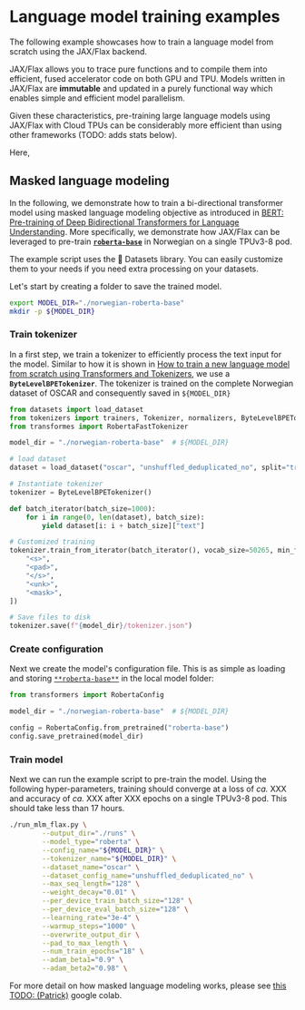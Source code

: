 <!---
Copyright 2021 The HuggingFace Team. All rights reserved.

Licensed under the Apache License, Version 2.0 (the "License");
you may not use this file except in compliance with the License.
You may obtain a copy of the License at

    http://www.apache.org/licenses/LICENSE-2.0

Unless required by applicable law or agreed to in writing, software
distributed under the License is distributed on an "AS IS" BASIS,
WITHOUT WARRANTIES OR CONDITIONS OF ANY KIND, either express or implied.
See the License for the specific language governing permissions and
limitations under the License.
-->

# Language model training examples

The following example showcases how to train a language model from scratch 
using the JAX/Flax backend.

JAX/Flax allows you to trace pure functions and 
to compile them into efficient, fused accelerator code on both GPU and TPU.
Models written in JAX/Flax are **immutable** and updated in a purely functional
way which enables simple and efficient model parallelism.

Given these characteristics, pre-training large language models using JAX/Flax with Cloud TPUs can be considerably more efficient than using other frameworks (TODO: adds stats below).

Here, 

## Masked language modeling

In the following, we demonstrate how to train a bi-directional transformer model 
using masked language modeling objective as introduced in [BERT: Pre-training of Deep Bidirectional Transformers for Language Understanding](https://arxiv.org/abs/1810.04805).
More specifically, we demonstrate how JAX/Flax can be leveraged 
to pre-train [**`roberta-base`**](https://huggingface.co/roberta-base)
in Norwegian on a single TPUv3-8 pod.

The example script uses the 🤗 Datasets library. You can easily customize them to your needs if you need extra processing on your datasets.

Let's start by creating a folder to save the trained model.

```bash
export MODEL_DIR="./norwegian-roberta-base"
mkdir -p ${MODEL_DIR}
```

### Train tokenizer

In a first step, we train a tokenizer to efficiently process the text input for the model. Similar to how it is shown in [How to train a new language model from scratch using Transformers and Tokenizers](https://huggingface.co/blog/how-to-train), we use a **`ByteLevelBPETokenizer`**.
The tokenizer is trained on the complete Norwegian dataset of OSCAR
and consequently saved in `${MODEL_DIR}`

```python
from datasets import load_dataset
from tokenizers import trainers, Tokenizer, normalizers, ByteLevelBPETokenizer
from transformes import RobertaFastTokenizer

model_dir = "./norwegian-roberta-base"  # ${MODEL_DIR}

# load dataset
dataset = load_dataset("oscar", "unshuffled_deduplicated_no", split="train")

# Instantiate tokenizer
tokenizer = ByteLevelBPETokenizer()

def batch_iterator(batch_size=1000):
    for i in range(0, len(dataset), batch_size):
        yield dataset[i: i + batch_size]["text"]

# Customized training
tokenizer.train_from_iterator(batch_iterator(), vocab_size=50265, min_frequency=2, special_tokens=[
    "<s>",
    "<pad>",
    "</s>",
    "<unk>",
    "<mask>",
])

# Save files to disk
tokenizer.save(f"{model_dir}/tokenizer.json")
```

### Create configuration

Next we create the model's configuration file. This is as simple 
as loading and storing [`**roberta-base**`](https://huggingface.co/roberta-base)
in the local model folder:

```python
from transformers import RobertaConfig

model_dir = "./norwegian-roberta-base"  # ${MODEL_DIR}

config = RobertaConfig.from_pretrained("roberta-base")
config.save_pretrained(model_dir)
```

### Train model

Next we can run the example script to pre-train the model.
Using the following hyper-parameters, training should converge 
at a loss of *ca.* XXX and accuracy of *ca.* XXX after XXX epochs on a single 
TPUv3-8 pod. This should take less than 17 hours.

```bash
./run_mlm_flax.py \
        --output_dir="./runs" \
        --model_type="roberta" \
        --config_name="${MODEL_DIR}" \
        --tokenizer_name="${MODEL_DIR}" \
        --dataset_name="oscar" \
        --dataset_config_name="unshuffled_deduplicated_no" \
        --max_seq_length="128" \
        --weight_decay="0.01" \
        --per_device_train_batch_size="128" \
        --per_device_eval_batch_size="128" \
        --learning_rate="3e-4" \
        --warmup_steps="1000" \
        --overwrite_output_dir \
        --pad_to_max_length \
        --num_train_epochs="18" \
        --adam_beta1="0.9" \
        --adam_beta2="0.98" \
```

For more detail on how masked language modeling works, please see [this TODO: (Patrick)]() google colab.

